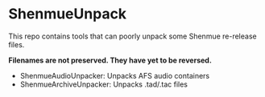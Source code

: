 # ShenmueUnpack
This repo contains tools that can poorly unpack some Shenmue re-release files.

**Filenames are not preserved. They have yet to be reversed.**

* ShenmueAudioUnpacker: Unpacks AFS audio containers
* ShenmueArchiveUnpacker: Unpacks .tad/.tac files
